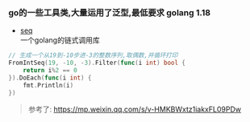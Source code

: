### go的一些工具类,大量运用了泛型,最低要求 golang 1.18

- [seq](./seq)  
  一个golang的链式调用库

```go
// 生成一个从19到-10步进-3的整数序列,取偶数,并循环打印
FromIntSeq(19, -10, -3).Filter(func(i int) bool {
    return i%2 == 0
}).DoEach(func(i int) {
    fmt.Println(i)
})
```

> 参考了: https://mp.weixin.qq.com/s/v-HMKBWxtz1iakxFL09PDw
